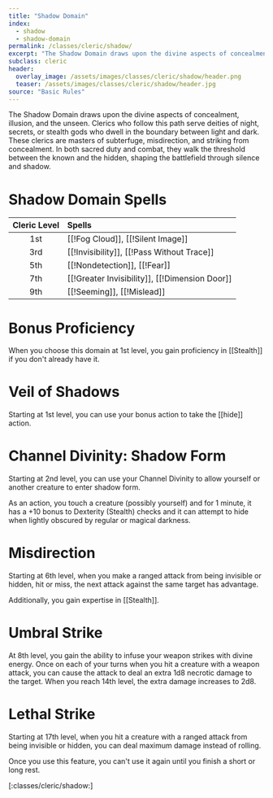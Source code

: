 ```yaml
---
title: "Shadow Domain"
index:
  - shadow
  - shadow-domain
permalink: /classes/cleric/shadow/
excerpt: "The Shadow Domain draws upon the divine aspects of concealment, illusion, and the unseen."
subclass: cleric
header:
  overlay_image: /assets/images/classes/cleric/shadow/header.png
  teaser: /assets/images/classes/cleric/shadow/header.jpg
source: "Basic Rules"
---
```

The Shadow Domain draws upon the divine aspects of concealment, illusion, and the unseen. Clerics who follow this path serve deities of night, secrets, or stealth gods who dwell in the boundary between light and dark. These clerics are masters of subterfuge, misdirection, and striking from concealment. In both sacred duty and combat, they walk the threshold between the known and the hidden, shaping the battlefield through silence and shadow.

# Shadow Domain Spells

| Cleric Level | Spells                              |
| :----------: | :---------------------------------- |
| 1st | [[!Fog Cloud]], [[!Silent Image]]                   |
| 3rd | [[!Invisibility]], [[!Pass Without Trace]] |
| 5th |	[[!Nondetection]], [[!Fear]]             |
| 7th | [[!Greater Invisibility]], [[!Dimension Door]]        |
| 9th | [[!Seeming]], [[!Mislead]]         |

# Bonus Proficiency
When you choose this domain at 1st level, you gain proficiency in [[Stealth]] if you don't already have it.

# Veil of Shadows
Starting at 1st level, you can use your bonus action to take the [[hide]] action.

# Channel Divinity: Shadow Form
Starting at 2nd level, you can use your Channel Divinity to allow yourself or another creature to enter shadow form.

As an action, you touch a creature (possibly yourself) and for 1 minute, it has a +10 bonus to Dexterity (Stealth) checks and it can attempt to hide when lightly obscured by regular or magical darkness.

# Misdirection 
Starting at 6th level, when you make a ranged attack from being invisible or hidden, hit or miss, the next attack against the same target has advantage. 

Additionally, you gain expertise in [[Stealth]].

# Umbral Strike
At 8th level, you gain the ability to infuse your weapon strikes with divine energy. Once on each of your turns when you hit a creature with a weapon attack, you can cause the attack to deal an extra 1d8 necrotic damage to the target. When you reach 14th level, the extra damage increases to 2d8.

# Lethal Strike
Starting at 17th level, when you hit a creature with a ranged attack from being invisible or hidden, you can deal maximum damage instead of rolling.

Once you use this feature, you can't use it again until you finish a short or long rest.

[:classes/cleric/shadow:]
